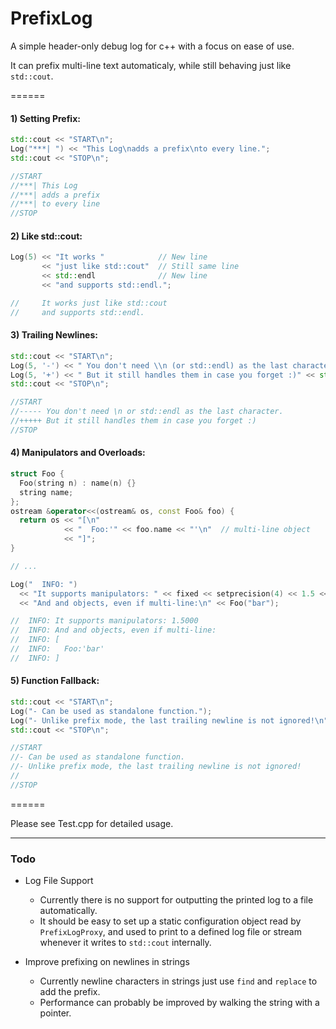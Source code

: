# PrefixLog
A simple header-only debug log for c++ with a focus on ease of use.

It can prefix multi-line text automaticaly, while still behaving just like `std::cout`.

======


#### 1) Setting Prefix:
```c++
std::cout << "START\n";
Log("***| ") << "This Log\nadds a prefix\nto every line.";
std::cout << "STOP\n";

//START
//***| This Log 
//***| adds a prefix
//***| to every line
//STOP
```

#### 2) Like std::cout:
```c++
Log(5) << "It works "            // New line
       << "just like std::cout"  // Still same line
       << std::endl              // New line
       << "and supports std::endl.";

//     It works just like std::cout
//     and supports std::endl.
```

#### 3) Trailing Newlines:
```c++
std::cout << "START\n";
Log(5, '-') << " You don't need \\n (or std::endl) as the last character."; 
Log(5, '+') << " But it still handles them in case you forget :)" << std::endl;
std::cout << "STOP\n";

//START
//----- You don't need \n or std::endl as the last character.
//+++++ But it still handles them in case you forget :)
//STOP
```

#### 4) Manipulators and Overloads:
```c++
struct Foo { 
  Foo(string n) : name(n) {}
  string name;
};
ostream &operator<<(ostream& os, const Foo& foo) { 
  return os << "[\n"
            << "  Foo:'" << foo.name << "'\n"  // multi-line object
            << "]"; 
}

// ...

Log("  INFO: ") 
  << "It supports manipulators: " << fixed << setprecision(4) << 1.5 << endl
  << "And and objects, even if multi-line:\n" << Foo("bar");

//  INFO: It supports manipulators: 1.5000
//  INFO: And and objects, even if multi-line:
//  INFO: [
//  INFO:   Foo:'bar'
//  INFO: ]

```

#### 5) Function Fallback:
```c++
std::cout << "START\n";
Log("- Can be used as standalone function.");
Log("- Unlike prefix mode, the last trailing newline is not ignored!\n");
std::cout << "STOP\n";

//START
//- Can be used as standalone function.
//- Unlike prefix mode, the last trailing newline is not ignored!
//
//STOP
```

======

Please see Test.cpp for detailed usage.

------


### Todo

* Log File Support
  * Currently there is no support for outputting the printed log to a file automatically.
  * It should be easy to set up a static configuration object read by `PrefixLogProxy`, and used to print to a defined log file or stream whenever it writes to `std::cout` internally.
  
* Improve prefixing on newlines in strings
  * Currently newline characters in strings just use `find` and `replace` to add the prefix.
  * Performance can probably be improved by walking the string with a pointer.
